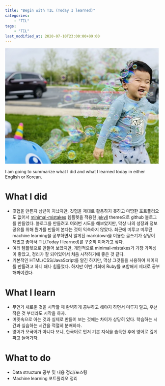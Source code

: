 ```yaml
---
title: "Begin with TIL (Today I learned)"
categories: 
    - "TIL"
tags:
    - "TIL"
last_modified_at: 2020-07-10T23:00:00+09:00
---
```


![](/assets/images/TIL_Images/2020-07-10-TIL.jpeg)

I am going to summarize what I did and what I learned today in either English or Korean.

# What I did
- 깃헙을 만든지 삼년이 지났지만, 깃헙을 제대로 활용하지 못하고 마땅한 포트폴리오도 없어서 [minimal-mistakes](https://mmistakes.github.io/minimal-mistakes/) 템플렛을 적용한 [jekyll](https://jekyllrb.com/) theme으로 github 블로그를 만들었다. 블로그를 만들려고 여러번 시도를 해보았지만, 막상 나의 성장과 정보 공유를 위해 뭔가를 만들어 본다는 것이 익숙하지 않았다. 최근에 미루고 미루던 machine learning을 공부하면서 알게된 markdown을 이용한 글쓰기가 상당이 재밌고 좋아서 TIL(Today I learned)를 꾸준히 이어가고 싶다. 
- 여러 템플렛으로 만들어 보았지만, 개인적으로 minimal-mistakes가 가장 가독성이 좋았고, 정리가 잘 되어있어서 처음 시작하기에 좋은 것 같다.
- 기본적인 HTML/CSS/JavaScript를 알긴 하지만, 막상 그것들을 사용하여 페이지를 만들려고 하니 꽤나 힘들었다. 하지만 이번 기회에 Ruby를 포함해서 제대로 공부해봐야겠다.

# What I learn
- 무언가 새로운 것을 시작할 때 완벽하게 공부하고 해야지 하면서 미루지 말고, 우선 작은 것 부터라도 시작을 하자.
- 머릿속으로 아는 것과 실제로 만들어 보는 것에는 차이가 상당히 있다. 학습하는 시간과 실습하는 시간을 적절히 분배하자.
- 영어가 모국어가 아니다 보니, 한국어로 먼저 기본 지식을 습득한 후에 영어로 깊게 파고 들어가자.

# What to do
- Data structure 공부 및 내용 정리/포스팅
- Machine learning 포트폴리오 정리
